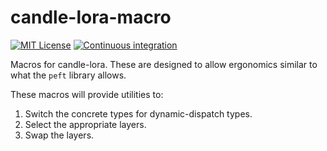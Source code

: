 # candle-lora-macro
[![MIT License](https://img.shields.io/badge/License-MIT-informational)](LICENSE)
[![Continuous integration](https://github.com/EricLBuehler/candle-lora-macro/actions/workflows/ci.yml/badge.svg)](https://github.com/EricLBuehler/candle-lora-macro/actions/workflows/ci.yml)

Macros for candle-lora. These are designed to allow ergonomics similar to what the `peft` library allows.

These macros will provide utilities to:
1) Switch the concrete types for dynamic-dispatch types.
2) Select the appropriate layers.
3) Swap the layers.